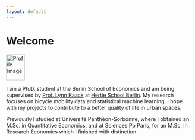 ```yaml
---
layout: default
---
```

# Welcome


<img src="assets/KaiserSilke_profil.JPG" alt="Profile Image" width="50" height="70">


I am a Ph.D. student at the Berlin School of Economics and am being supervised by [Prof. Lynn Kaack](https://lynnkaack.com/index.html) at [Hertie School Berlin](https://www.hertie-school.org/en/datasciencelab/people/profile/person/kaiser). My research focuses on bicycle mobility data and statistical machine learning. I hope with my projects to contribute to a better quality of life in urban spaces.

Previously I studied at Université Panthéon-Sorbonne, where I obtained an M.Sc. in Quantitative Economics, and at Sciences Po Paris, for an M.Sc. in Research Economics which I finished with distinction. 





